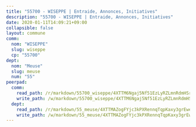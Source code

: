 ```yaml
---
title: "55700 - WISEPPE | Entraide, Annonces, Initiatives"
description: "55700 - WISEPPE | Entraide, Annonces, Initiatives"
date: 2020-01-11T14:09:21+09:00
collapsible: false
layout: commune
comm:
  nom: "WISEPPE"
  slug: wiseppe
  cp: "55700"
dept:
  nom: "Meuse"
  slug: meuse
  num: "55"
peerpad:
  comm:
    read_path: /r/markdown/55700_wiseppe/4XTTM6Ngaj5Nf51EzLyRZLmnRdmHSr9ATUsZzdoRMe3fSicS7
    write_path: /w/markdown/55700_wiseppe/4XTTM6Ngaj5Nf51EzLyRZLmnRdmHSr9ATUsZzdoRMe3fSicS7-K3TgUvr3MChi2iDsDjXEQaNn12tpWGQQejodnYD3s3fj8g11MBLLpLtXB6mEwrVLTfAa1ZQmt1qQbXvKCt8939iAwTPA4g1yt3RcSz3PrFZmSeWPEtC7bSr2QCswQPGPsbLNKttT
  dept:
    read_path: /r/markdown/55_meuse/4XTTMAZogFYjc3kPXRennqTqpKaxy3grEwemFqg29rwkrPVit
    write_path: /w/markdown/55_meuse/4XTTMAZogFYjc3kPXRennqTqpKaxy3grEwemFqg29rwkrPVit-K3TgUKFK4U3KduRmUzLc9vHoSRQG77sF2Wbs3cyWXobZcgb6TfASJcGDPror5ZZanBF6Mpjeq1Ushd16Pu9ha9F7F38qzhQqES3b79Xt7LuU1tzmWNED66pWnroExmsHxWtFur2G
---
```


